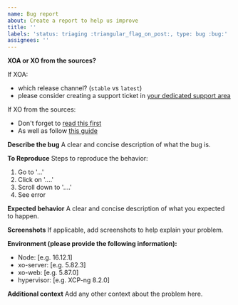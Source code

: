 ```yaml
---
name: Bug report
about: Create a report to help us improve
title: ''
labels: 'status: triaging :triangular_flag_on_post:, type: bug :bug:'
assignees: ''
---
```


**XOA or XO from the sources?**

If XOA:

- which release channel? (`stable` vs `latest`)
- please consider creating a support ticket in [your dedicated support area](https://xen-orchestra.com/#!/member/support)

If XO from the sources:

- Don't forget to [read this first](https://xen-orchestra.com/docs/community.html)
- As well as follow [this guide](https://xen-orchestra.com/docs/community.html#report-a-bug)

**Describe the bug**
A clear and concise description of what the bug is.

**To Reproduce**
Steps to reproduce the behavior:

1. Go to '...'
2. Click on '....'
3. Scroll down to '....'
4. See error

**Expected behavior**
A clear and concise description of what you expected to happen.

**Screenshots**
If applicable, add screenshots to help explain your problem.

**Environment (please provide the following information):**

- Node: [e.g. 16.12.1]
- xo-server: [e.g. 5.82.3]
- xo-web: [e.g. 5.87.0]
- hypervisor: [e.g. XCP-ng 8.2.0]

**Additional context**
Add any other context about the problem here.
